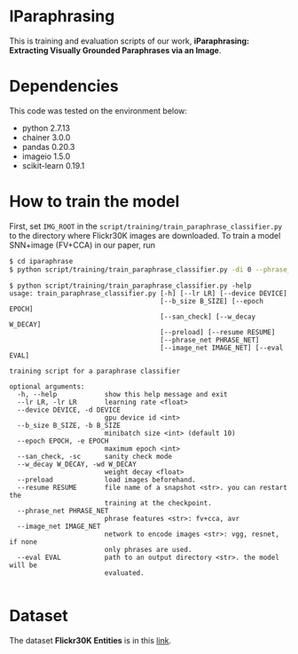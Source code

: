 # IParaphrasing
This is training and evaluation scripts of our work, **iParaphrasing: Extracting Visually Grounded Paraphrases via an Image**.
# Dependencies
This code was tested on the environment below:
- python 2.7.13
- chainer 3.0.0
- pandas 0.20.3
- imageio 1.5.0
- scikit-learn 0.19.1

# How to train the model
First, set `IMG_ROOT` in the `script/training/train_paraphrase_classifier.py` to the directory where Flickr30K images are downloaded.
To train a model SNN+image (FV+CCA) in our paper, run
```sh
$ cd iparaphrase
$ python script/training/train_paraphrase_classifier.py -di 0 --phrase_net fv+cca --image_net vgg
```

```
$ python script/training/train_paraphrase_classifier.py -help
usage: train_paraphrase_classifier.py [-h] [--lr LR] [--device DEVICE]
                                      [--b_size B_SIZE] [--epoch EPOCH]
                                      [--san_check] [--w_decay W_DECAY]
                                      [--preload] [--resume RESUME]
                                      [--phrase_net PHRASE_NET]
                                      [--image_net IMAGE_NET] [--eval EVAL]

training script for a paraphrase classifier

optional arguments:
  -h, --help            show this help message and exit
  --lr LR, -lr LR       learning rate <float>
  --device DEVICE, -d DEVICE
                        gpu device id <int>
  --b_size B_SIZE, -b B_SIZE
                        minibatch size <int> (default 10)
  --epoch EPOCH, -e EPOCH
                        maximum epoch <int>
  --san_check, -sc      sanity check mode
  --w_decay W_DECAY, -wd W_DECAY
                        weight decay <float>
  --preload             load images beforehand.
  --resume RESUME       file name of a snapshot <str>. you can restart the
                        training at the checkpoint.
  --phrase_net PHRASE_NET
                        phrase features <str>: fv+cca, avr
  --image_net IMAGE_NET
                        network to encode images <str>: vgg, resnet, if none
                        only phrases are used.
  --eval EVAL           path to an output directory <str>. the model will be
                        evaluated.


```

# Dataset
The dataset **Flickr30K Entities** is in this [link](http://web.engr.illinois.edu/~bplumme2/Flickr30kEntities/).